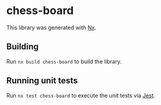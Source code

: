 # chess-board

This library was generated with [Nx](https://nx.dev).

## Building

Run `nx build chess-board` to build the library.

## Running unit tests

Run `nx test chess-board` to execute the unit tests via [Jest](https://jestjs.io).
